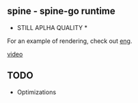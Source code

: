 spine - spine-go runtime
-----

* STILL APLHA QUALITY *

For an example of rendering, check out [eng](http://github.com/ajhager/eng).

[video](http://vimeo.com/66293166)

TODO
----

* Optimizations
